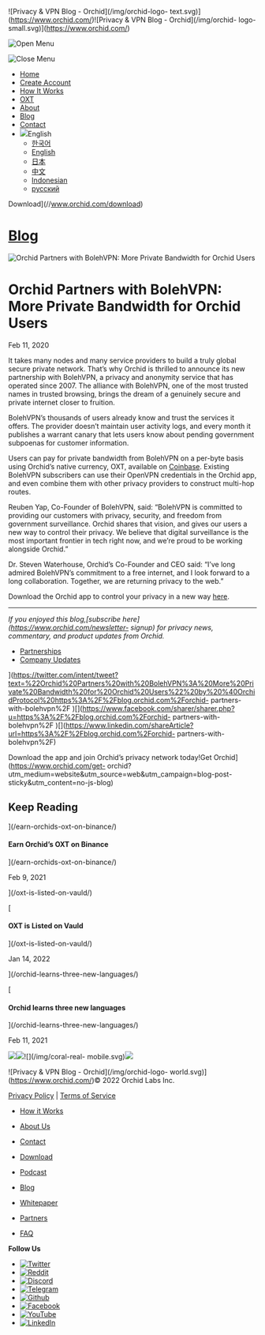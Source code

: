 ![Privacy & VPN Blog - Orchid](/img/orchid-logo-
text.svg)](https://www.orchid.com/)![Privacy & VPN Blog - Orchid](/img/orchid-
logo-small.svg)](https://www.orchid.com/)

![Open Menu](/img/icons/hamburger.svg)

![Close Menu](/img/icons/close.svg)

  * [Home](https://www.orchid.com/)
  * [Create Account](https://www.orchid.com/join)
  * [How It Works](https://www.orchid.com/how-it-works)
  * [OXT](https://www.orchid.com/oxt)
  * [About](https://www.orchid.com/about-us)
  * [Blog](/)
  * [Contact](https://www.orchid.com/contact)
  * ![](/img/globe.svg)English
    * [한국어](//blog.ko.orchid.com/orchid-partners-with-bolehvpn/)
    * [English](//blog.orchid.com/orchid-partners-with-bolehvpn/)
    * [日本](//blog.ja.orchid.com/orchid-partners-with-bolehvpn/)
    * [中文](//blog.zh.orchid.com/orchid-partners-with-bolehvpn/)
    * [Indonesian](//blog.id.orchid.com/orchid-partners-with-bolehvpn/)
    * [русский](//blog.ru.orchid.com/orchid-partners-with-bolehvpn/)

Download](//www.orchid.com/download)

# [Blog](/)

![Orchid Partners with BolehVPN: More Private Bandwidth for Orchid
Users](/static/4f151f76b9b880936e288c7edd807ba2/Orchid_BlogImage_BolehVPN.jpg)

# Orchid Partners with BolehVPN: More Private Bandwidth for Orchid Users

Feb 11, 2020  
  

It takes many nodes and many service providers to build a truly global secure
private network. That’s why Orchid is thrilled to announce its new partnership
with BolehVPN, a privacy and anonymity service that has operated since 2007.
The alliance with BolehVPN, one of the most trusted names in trusted browsing,
brings the dream of a genuinely secure and private internet closer to
fruition.

BolehVPN’s thousands of users already know and trust the services it offers.
The provider doesn’t maintain user activity logs, and every month it publishes
a warrant canary that lets users know about pending government subpoenas for
customer information.

Users can pay for private bandwidth from BolehVPN on a per-byte basis using
Orchid’s native currency, OXT, available on
[Coinbase](https://www.coinbase.com/price/orchid). Existing BolehVPN
subscribers can use their OpenVPN credentials in the Orchid app, and even
combine them with other privacy providers to construct multi-hop routes.

Reuben Yap, Co-Founder of BolehVPN, said: “BolehVPN is committed to providing
our customers with privacy, security, and freedom from government
surveillance. Orchid shares that vision, and gives our users a new way to
control their privacy. We believe that digital surveillance is the most
important frontier in tech right now, and we’re proud to be working alongside
Orchid.”

Dr. Steven Waterhouse, Orchid’s Co-Founder and CEO said: “I’ve long admired
BolehVPN’s commitment to a free internet, and I look forward to a long
collaboration. Together, we are returning privacy to the web.”

Download the Orchid app to control your privacy in a new way
[here](https://www.orchid.com/download).

* * *

 _If you enjoyed this blog,[subscribe here](https://www.orchid.com/newsletter-
signup) for privacy news, commentary, and product updates from Orchid._

  * [Partnerships](/tag/partnerships/)
  * [Company Updates](/tag/company-updates/)

](https://twitter.com/intent/tweet?text=%22Orchid%20Partners%20with%20BolehVPN%3A%20More%20Private%20Bandwidth%20for%20Orchid%20Users%22%20by%20%40OrchidProtocol%20https%3A%2F%2Fblog.orchid.com%2Forchid-
partners-with-bolehvpn%2F
)[](https://www.facebook.com/sharer/sharer.php?u=https%3A%2F%2Fblog.orchid.com%2Forchid-
partners-with-bolehvpn%2F
)[](https://www.linkedin.com/shareArticle?url=https%3A%2F%2Fblog.orchid.com%2Forchid-
partners-with-bolehvpn%2F)

Download the app and join Orchid’s privacy network today!Get
Orchid](https://www.orchid.com/get-
orchid?utm_medium=website&utm_source=web&utm_campaign=blog-post-
sticky&utm_content=no-js-blog)

## Keep Reading

](/earn-orchids-oxt-on-binance/)

#### Earn Orchid’s OXT on Binance

](/earn-orchids-oxt-on-binance/)

Feb 9, 2021

](/oxt-is-listed-on-vauld/)

[

#### OXT is Listed on Vauld

](/oxt-is-listed-on-vauld/)

Jan 14, 2022

](/orchid-learns-three-new-languages/)

[

#### Orchid learns three new languages

](/orchid-learns-three-new-languages/)

Feb 11, 2021

![](/img/coral-electric.svg)![](/img/coral-real.svg)![](/img/coral-real-
mobile.svg)![](/img/footer-fish.svg)

![Privacy & VPN Blog - Orchid](/img/orchid-logo-
world.svg)](https://www.orchid.com/)© 2022 Orchid Labs Inc.

[Privacy Policy](https://www.orchid.com/privacy-policy) | [Terms of
Service](https://www.orchid.com/service-terms)

  * [How it Works](https://www.orchid.com/how-it-works)
  * [About Us](https://www.orchid.com/about-us)
  * [Contact](https://www.orchid.com/contact)

  * [Download](https://www.orchid.com/download)
  * [Podcast](https://www.orchid.com/podcast)
  * [Blog](/)

  * [Whitepaper](https://www.orchid.com/assets/whitepaper/whitepaper.pdf)
  * [Partners](https://www.orchid.com/partners)
  * [FAQ](https://www.orchid.com/faq)

 **Follow Us**

  * [![Twitter](/img/icons/social-twitter.svg)](https://twitter.com/OrchidProtocol)
  * [![Reddit](/img/icons/reddit.svg)](https://www.reddit.com/r/orchid/)
  * [![Discord](/img/icons/social-discord.svg)](https://discord.gg/GDbxmjxX9F)
  * [![Telegram](/img/icons/social-telegram.svg)](https://www.t.me/OrchidOfficial)
  * [![Github](/img/icons/social-github.svg)](https://github.com/OrchidTechnologies)
  * [![Facebook](/img/icons/social-facebook.svg)](https://www.facebook.com/OrchidProtocol)
  * [![YouTube](/img/icons/social-youtube.svg)](https://www.youtube.com/channel/UCIH_BKBlNemsCzDhPYZBlHw)
  * [![LinkedIn](/img/icons/social-linkedin.svg)](https://www.linkedin.com/company/orchidprotocol)

